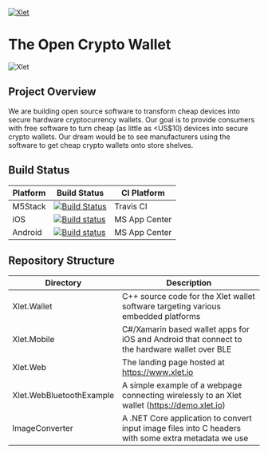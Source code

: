 [![Xlet](https://xlet.io/assets/img/xlet-logo-dark.png "Xlet")](https://www.xlet.io)

# The Open Crypto Wallet

![Xlet](https://xlet.io/assets/img/xlet-payment.png "Xlet")

## Project Overview

We are building open source software to transform cheap devices into secure hardware cryptocurrency wallets. Our goal is to provide consumers with free software to turn cheap (as little as <US$10) devices into secure crypto wallets. Our dream would be to see manufacturers using the software to get cheap crypto wallets onto store shelves.

## Build Status

| Platform | Build Status | CI Platform |
| -------- | ------------ | ----------- |
| M5Stack  | [![Build Status](https://travis-ci.com/MattPearce/xlet.svg?token=6KEqPwFBQM7g7jtpd1Kz&branch=master)](https://travis-ci.com/MattPearce/xlet) | Travis CI |
| iOS | [![Build status](https://build.appcenter.ms/v0.1/apps/479251b3-7eb2-4ce2-94bd-987a3e1b864e/branches/master/badge)](https://appcenter.ms) | MS App Center |
| Android | [![Build status](https://build.appcenter.ms/v0.1/apps/6342c703-b5b5-4c29-8ca2-8456fb26615d/branches/master/badge)](https://appcenter.ms) | MS App Center |

## Repository Structure

| Directory | Description |
| --------- | ----------- |
| Xlet.Wallet | C++ source code for the Xlet wallet software targeting various embedded platforms |
| Xlet.Mobile | C#/Xamarin based wallet apps for iOS and Android that connect to the hardware wallet over BLE |
| Xlet.Web | The landing page hosted at https://www.xlet.io |
| Xlet.WebBluetoothExample | A simple example of a webpage connecting wirelessly to an Xlet wallet (https://demo.xlet.io) |
| ImageConverter | A .NET Core application to convert input image files into C headers with some extra metadata we use |
